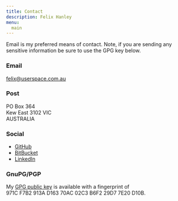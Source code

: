 ```yaml
---
title: Contact
description: Felix Hanley
menu:
  main
---
```


Email is my preferred means of contact. Note, if you are sending any sensitive
information be sure to use the GPG key below.

### Email


[felix@userspace.com.au](mailto:felix@userspace.com.au)

### Post

PO Box 364  
Kew East 3102 VIC  
AUSTRALIA

### Social

- [GitHub](https://github.com/felix)
- [BitBucket](https://bitbucket.org/xilef)
- [LinkedIn](https://www.linkedin.com/in/felix-hanley/)

### GnuPG/PGP

My [GPG public
key](https://keys.openpgp.org/vks/v1/by-fingerprint/971CF7B2913AD16370AC02C3B6F229D77E20D10B) is
available with a fingerprint of  
971C&nbsp;F7B2&nbsp;913A&nbsp;D163&nbsp;70AC 02C3&nbsp;B6F2&nbsp;29D7&nbsp;7E20&nbsp;D10B.
